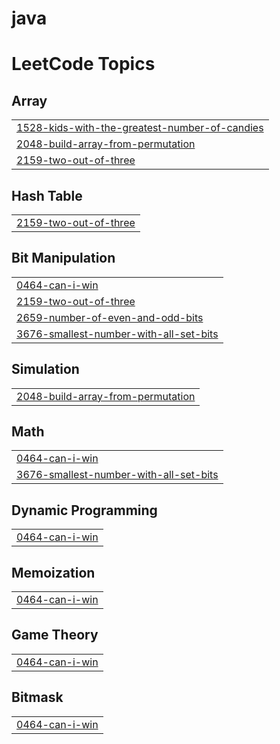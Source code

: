 # java
<!---LeetCode Topics Start-->
# LeetCode Topics
## Array
|  |
| ------- |
| [1528-kids-with-the-greatest-number-of-candies](https://github.com/Prajanthkumar/java/tree/master/1528-kids-with-the-greatest-number-of-candies) |
| [2048-build-array-from-permutation](https://github.com/Prajanthkumar/java/tree/master/2048-build-array-from-permutation) |
| [2159-two-out-of-three](https://github.com/Prajanthkumar/java/tree/master/2159-two-out-of-three) |
## Hash Table
|  |
| ------- |
| [2159-two-out-of-three](https://github.com/Prajanthkumar/java/tree/master/2159-two-out-of-three) |
## Bit Manipulation
|  |
| ------- |
| [0464-can-i-win](https://github.com/Prajanthkumar/java/tree/master/0464-can-i-win) |
| [2159-two-out-of-three](https://github.com/Prajanthkumar/java/tree/master/2159-two-out-of-three) |
| [2659-number-of-even-and-odd-bits](https://github.com/Prajanthkumar/java/tree/master/2659-number-of-even-and-odd-bits) |
| [3676-smallest-number-with-all-set-bits](https://github.com/Prajanthkumar/java/tree/master/3676-smallest-number-with-all-set-bits) |
## Simulation
|  |
| ------- |
| [2048-build-array-from-permutation](https://github.com/Prajanthkumar/java/tree/master/2048-build-array-from-permutation) |
## Math
|  |
| ------- |
| [0464-can-i-win](https://github.com/Prajanthkumar/java/tree/master/0464-can-i-win) |
| [3676-smallest-number-with-all-set-bits](https://github.com/Prajanthkumar/java/tree/master/3676-smallest-number-with-all-set-bits) |
## Dynamic Programming
|  |
| ------- |
| [0464-can-i-win](https://github.com/Prajanthkumar/java/tree/master/0464-can-i-win) |
## Memoization
|  |
| ------- |
| [0464-can-i-win](https://github.com/Prajanthkumar/java/tree/master/0464-can-i-win) |
## Game Theory
|  |
| ------- |
| [0464-can-i-win](https://github.com/Prajanthkumar/java/tree/master/0464-can-i-win) |
## Bitmask
|  |
| ------- |
| [0464-can-i-win](https://github.com/Prajanthkumar/java/tree/master/0464-can-i-win) |
<!---LeetCode Topics End-->